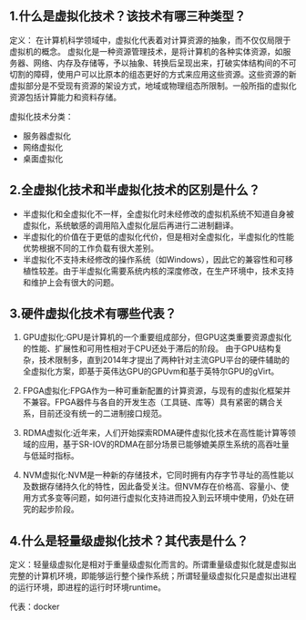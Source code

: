 ## 1.什么是虚拟化技术？该技术有哪三种类型？
定义： 在计算机科学领域中，虚拟化代表着对计算资源的抽象，而不仅仅局限于虚拟机的概念。 虚拟化是一种资源管理技术，是将计算机的各种实体资源，如服务器、网络、内存及存储等，予以抽象、转换后呈现出来，打破实体结构间的不可切割的障碍，使用户可以比原本的组态更好的方式来应用这些资源。这些资源的新虚拟部分是不受现有资源的架设方式，地域或物理组态所限制。一般所指的虚拟化资源包括计算能力和资料存储。

虚拟化技术分类：
- 服务器虚拟化
- 网络虚拟化
- 桌面虚拟化

## 2.全虚拟化技术和半虚拟化技术的区别是什么？

- 半虚拟化和全虚拟化不一样，全虚拟化时未经修改的虚拟机系统不知道自身被虚拟化，系统敏感的调用陷入虚拟化层后再进行二进制翻译。
- 半虚拟化的价值在于更低的虚拟化代价，但是相对全虚拟化，半虚拟化的性能优势根据不同的工作负载有很大差别。
- 半虚拟化不支持未经修改的操作系统（如Windows），因此它的兼容性和可移植性较差。由于半虚拟化需要系统内核的深度修改，在生产环境中，技术支持和维护上会有很大的问题。

## 3.硬件虚拟化技术有哪些代表？

1. GPU虚拟化:GPU是计算机的一个重要组成部分，但GPU这类重要资源虚拟化的性能、扩展性和可用性相对于CPU还处于滞后的阶段。 由于GPU结构复杂，技术限制多，直到2014年才提出了两种针对主流GPU平台的硬件辅助的全虚拟化方案，即基于英伟达GPU的GPUvm和基于英特尔GPU的gVirt。
    
2. FPGA虚拟化:FPGA作为一种可重新配置的计算资源，与现有的虚拟化框架并不兼容。FPGA器件与各自的开发生态（工具链、库等）具有紧密的耦合关系，目前还没有统一的二进制接口规范。
    
3. RDMA虚拟化:近年来，人们开始探索RDMA硬件虚拟化技术在高性能计算等领域的应用，基于SR-IOV的RDMA在部分场景已能够媲美原生系统的高吞吐量与低延时指标。
    
4. NVM虚拟化:NVM是一种新的存储技术，它同时拥有内存字节寻址的高性能以及数据存储持久化的特性，因此备受关注。但NVM存在价格高、容量小、使用方式多变等问题，如何进行虚拟化支持进而投入到云环境中使用，仍处在研究的起步阶段。

## 4.什么是轻量级虚拟化技术？其代表是什么？

定义：轻量级虚拟化是相对于重量级虚拟化而言的。所谓重量级虚拟化就是虚拟出完整的计算机环境，即能够运行整个操作系统；所谓轻量级虚拟化只是虚拟出进程的运行环境，即进程的运行时环境runtime。

代表：docker

